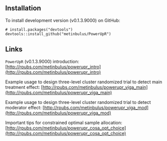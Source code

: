 ## Installation

To install development version (v0.1.3.9000) on GitHub:
```{r}
# install.packages("devtools")
devtools::install_github("metinbulus/PowerUpR")
```

## Links

`PowerUpR` (v0.1.3.9000) introduction: 
[http://rpubs.com/metinbulus/powerupr_intro](http://rpubs.com/metinbulus/powerupr_intro)

Example usage to design three-level cluster randomized trial to detect main treatment effect:
[http://rpubs.com/metinbulus/powerupr_viga_main](http://rpubs.com/metinbulus/powerupr_viga_main)

Example usage to design three-level cluster randomized trial to detect moderator effect:
[http://rpubs.com/metinbulus/powerupr_viga_mod](http://rpubs.com/metinbulus/powerupr_viga_mod)

Important tips for constrained optimal sample allocation:
[http://rpubs.com/metinbulus/powerupr_cosa_opt_choice](http://rpubs.com/metinbulus/powerupr_cosa_opt_choice)
